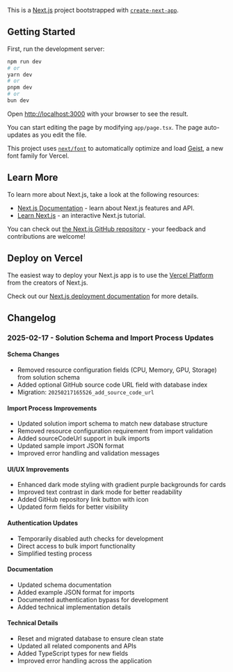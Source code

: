 This is a [Next.js](https://nextjs.org) project bootstrapped with [`create-next-app`](https://nextjs.org/docs/app/api-reference/cli/create-next-app).

## Getting Started

First, run the development server:

```bash
npm run dev
# or
yarn dev
# or
pnpm dev
# or
bun dev
```

Open [http://localhost:3000](http://localhost:3000) with your browser to see the result.

You can start editing the page by modifying `app/page.tsx`. The page auto-updates as you edit the file.

This project uses [`next/font`](https://nextjs.org/docs/app/building-your-application/optimizing/fonts) to automatically optimize and load [Geist](https://vercel.com/font), a new font family for Vercel.

## Learn More

To learn more about Next.js, take a look at the following resources:

- [Next.js Documentation](https://nextjs.org/docs) - learn about Next.js features and API.
- [Learn Next.js](https://nextjs.org/learn) - an interactive Next.js tutorial.

You can check out [the Next.js GitHub repository](https://github.com/vercel/next.js) - your feedback and contributions are welcome!

## Deploy on Vercel

The easiest way to deploy your Next.js app is to use the [Vercel Platform](https://vercel.com/new?utm_medium=default-template&filter=next.js&utm_source=create-next-app&utm_campaign=create-next-app-readme) from the creators of Next.js.

Check out our [Next.js deployment documentation](https://nextjs.org/docs/app/building-your-application/deploying) for more details.

## Changelog

### 2025-02-17 - Solution Schema and Import Process Updates

#### Schema Changes
- Removed resource configuration fields (CPU, Memory, GPU, Storage) from solution schema
- Added optional GitHub source code URL field with database index
- Migration: `20250217165526_add_source_code_url`

#### Import Process Improvements
- Updated solution import schema to match new database structure
- Removed resource configuration requirement from import validation
- Added sourceCodeUrl support in bulk imports
- Updated sample import JSON format
- Improved error handling and validation messages

#### UI/UX Improvements
- Enhanced dark mode styling with gradient purple backgrounds for cards
- Improved text contrast in dark mode for better readability
- Added GitHub repository link button with icon
- Updated form fields for better visibility

#### Authentication Updates
- Temporarily disabled auth checks for development
- Direct access to bulk import functionality
- Simplified testing process

#### Documentation
- Updated schema documentation
- Added example JSON format for imports
- Documented authentication bypass for development
- Added technical implementation details

#### Technical Details
- Reset and migrated database to ensure clean state
- Updated all related components and APIs
- Added TypeScript types for new fields
- Improved error handling across the application
